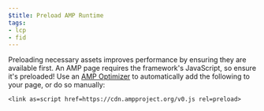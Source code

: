 ```yaml
---
$title: Preload AMP Runtime
tags:
- lcp
- fid
---
```

Preloading necessary assets improves performance by ensuring they are available
first. An AMP page requires the framework's JavaScript, so ensure it's preloaded!
Use an [AMP Optimizer](https://amp.dev/documentation/guides-and-tutorials/optimize-and-measure/amp-optimizer-guide/)
to automatically add the following to your page, or do so manually:
```
<link as=script href=https://cdn.ampproject.org/v0.js rel=preload>
```
